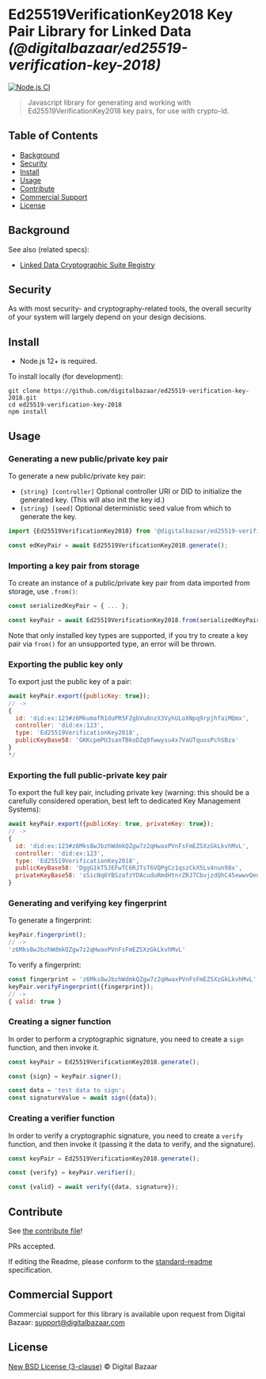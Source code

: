# Ed25519VerificationKey2018 Key Pair Library for Linked Data _(@digitalbazaar/ed25519-verification-key-2018)_

[![Node.js CI](https://github.com/digitalbazaar/ed25519-verification-key-2018/workflows/Node.js%20CI/badge.svg)](https://github.com/digitalbazaar/ed25519-verification-key-2018/actions?query=workflow%3A%22Node.js+CI%22)

> Javascript library for generating and working with Ed25519VerificationKey2018 key pairs, for use with crypto-ld.

## Table of Contents

- [Background](#background)
- [Security](#security)
- [Install](#install)
- [Usage](#usage)
- [Contribute](#contribute)
- [Commercial Support](#commercial-support)
- [License](#license)

## Background

See also (related specs):

* [Linked Data Cryptographic Suite Registry](https://w3c-ccg.github.io/ld-cryptosuite-registry/)

## Security

As with most security- and cryptography-related tools, the overall security of
your system will largely depend on your design decisions.

## Install

- Node.js 12+ is required.

To install locally (for development):

```
git clone https://github.com/digitalbazaar/ed25519-verification-key-2018.git
cd ed25519-verification-key-2018
npm install
```

## Usage

### Generating a new public/private key pair

To generate a new public/private key pair:

* `{string} [controller]` Optional controller URI or DID to initialize the
  generated key. (This will also init the key id.) 
* `{string} [seed]` Optional deterministic seed value from which to generate the 
  key.

```js
import {Ed25519VerificationKey2018} from '@digitalbazaar/ed25519-verification-key-2018';

const edKeyPair = await Ed25519VerificationKey2018.generate();
```

### Importing a key pair from storage

To create an instance of a public/private key pair from data imported from
storage, use `.from()`:

```js
const serializedKeyPair = { ... };

const keyPair = await Ed25519VerificationKey2018.from(serializedKeyPair);
```

Note that only installed key types are supported, if you try to create a
key pair via `from()` for an unsupported type, an error will be thrown.

### Exporting the public key only

To export just the public key of a pair:

```js
await keyPair.export({publicKey: true});
// ->
{ 
  id: 'did:ex:123#z6MkumafR1duPR5FZgbVu8nzX3VyhULoXNpq9rpjhfaiMQmx',
  controller: 'did:ex:123',
  type: 'Ed25519VerificationKey2018',
  publicKeyBase58: 'GKKcpmPU3sanTBkoDZq9fwwysu4x7VaUTquosPchSBza'
}
*/
```

### Exporting the full public-private key pair

To export the full key pair, including private key (warning: this should be a
carefully considered operation, best left to dedicated Key Management Systems):

```js
await keyPair.export({publicKey: true, privateKey: true});
// ->
{
  id: 'did:ex:123#z6Mks8wJbzhWdmkQZgw7z2qHwaxPVnFsFmEZSXzGkLkvhMvL',
  controller: 'did:ex:123',
  type: 'Ed25519VerificationKey2018',
  publicKeyBase58: 'DggG1kT5JEFwTC6RJTsT6VQPgCz1qszCkX5Lv4nun98x',
  privateKeyBase58: 'sSicNq6YBSzafzYDAcuduRmdHtnrZRJ7CbvjzdQhC45ewwvQeuqbM2dNwS9RCf6buUJGu6N3rBy6oLSpMwha8tc'
}
```

### Generating and verifying key fingerprint

To generate a fingerprint:

```js
keyPair.fingerprint();
// ->
'z6Mks8wJbzhWdmkQZgw7z2qHwaxPVnFsFmEZSXzGkLkvhMvL'
```

To verify a fingerprint:

```js
const fingerprint = 'z6Mks8wJbzhWdmkQZgw7z2qHwaxPVnFsFmEZSXzGkLkvhMvL';
keyPair.verifyFingerprint({fingerprint});
// ->
{ valid: true }
```

### Creating a signer function

In order to perform a cryptographic signature, you need to create a `sign`
function, and then invoke it.

```js
const keyPair = Ed25519VerificationKey2018.generate();

const {sign} = keyPair.signer();

const data = 'test data to sign';
const signatureValue = await sign({data});
```

### Creating a verifier function

In order to verify a cryptographic signature, you need to create a `verify`
function, and then invoke it (passing it the data to verify, and the signature).

```js
const keyPair = Ed25519VerificationKey2018.generate();

const {verify} = keyPair.verifier();

const {valid} = await verify({data, signature});
```

## Contribute

See [the contribute file](https://github.com/digitalbazaar/bedrock/blob/master/CONTRIBUTING.md)!

PRs accepted.

If editing the Readme, please conform to the
[standard-readme](https://github.com/RichardLitt/standard-readme) specification.

## Commercial Support

Commercial support for this library is available upon request from
Digital Bazaar: support@digitalbazaar.com

## License

[New BSD License (3-clause)](LICENSE) © Digital Bazaar
